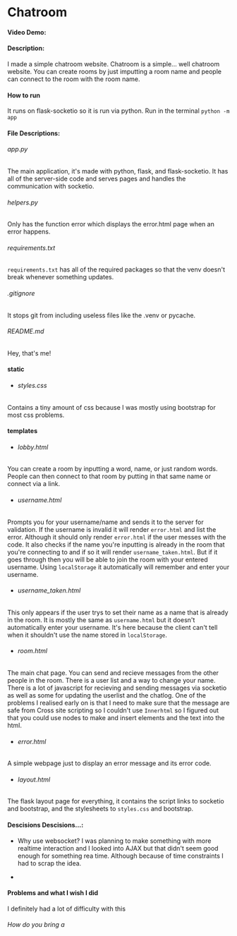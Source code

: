 # Chatroom
#### Video Demo:  <URL HERE>
#### Description:
  
  I made a simple chatroom website. 
  Chatroom is a simple... well chatroom website.
  You can create rooms by just imputting a room name and people can connect to the room with the room name.
  
#### How to run
  
  It runs on flask-socketio so it is run via python.
  Run in the terminal `python -m app`

#### File Descriptions:
  ###### app.py
  The main application, it's made with python, flask, and flask-socketio.
  It has all of the server-side code and serves pages and handles the communication with socketio.
  
  ###### helpers.py
  Only has the function error which displays the error.html page when an error happens.
  
  ###### requirements.txt
  `requirements.txt` has all of the required packages so that the venv doesn't break whenever something updates.
  
  ###### .gitignore
  It stops git from including useless files like the .venv or pycache.
  
  ###### README.md
  Hey, that's me!
  
  
  #### static
  - ###### styles.css
  Contains a tiny amount of css because I was mostly using bootstrap for most css problems.
  
  
  #### templates
  - ###### lobby.html
  You can create a room by inputting a word, name, or just random words.
  People can then connect to that room by putting in that same name or connect via a link. 
  
  - ###### username.html
  Prompts you for your username/name and sends it to the server for validation. 
  If the username is invalid it will render `error.html` and list the error. Although it should only render `error.html` if the user messes with the code.
  It also checks if the name you're inputting is already in the room that you're connecting to and if so it will render `username_taken.html`. 
  But if it goes through then you will be able to join the room with your entered username. 
  Using `localStorage` it automatically will remember and enter your username.
  
  - ###### username_taken.html
  This only appears if the user trys to set their name as a name that is already in the room. It is mostly the same as `username.html` but it doesn't automatically enter your username. It's here because the client can't tell when it shouldn't use the name stored in `localStorage`.
  
  - ###### room.html
  The main chat page.
  You can send and recieve messages from the other people in the room. There is a user list and a way to change your name. There is a lot of javascript for recieving and sending messages via socketio as well as some for updating the userlist and the chatlog. One of the problems I realised early on is that I need to make sure that the message are safe from Cross site scripting so I couldn't use `Innerhtml` so I figured out that you could use nodes to make and insert elements and the text into the html.
  
  - ###### error.html
  A simple webpage just to display an error message and its error code.
  
  - ###### layout.html
  The flask layout page for everything, it contains the script links to socketio and bootstrap, and the stylesheets to `styles.css` and bootstrap.
 
#### Descisions Descisions...:  
  - Why use websocket?
  I was planning to make something with more realtime interaction and I looked into AJAX but that didn't seem good enough for something rea time. Although because of time constraints I had to scrap the idea.
  
  - 
  
  
#### Problems and what I wish I did
  I definitely had a lot of difficulty with this
  
  ###### How do you bring a 
  
  
  
  
  
  
  
  
